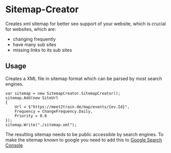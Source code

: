 # Sitemap-Creator
Creates xml sitemap for better seo support of your website, which is crucial for websites, which are:
- changing frequently
- have many sub sites
- missing links to its sub sites

## Usage

Creates a XML file in sitemap format which can be parsed by most search engines.

```
var sitemap = new SitemapCreator.SitemapCreator();
sitemap.Add(new SiteUrl
{
    Url = $"https://meet2train.de/map/events/{ev.Id}",
    Frequency = ChangeFrequency.Daily,
    Priority = 0.8
});
sitemap.Write("./sitemap.xml");
```

The resulting sitemap needs to be public accessible by search engines. To make the sitemap known to google you need to add this to [Google Search Console](https://search.google.com/search-console)